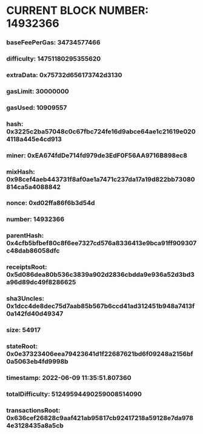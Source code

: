 # CURRENT BLOCK NUMBER: 14932366

### baseFeePerGas: 34734577466
### difficulty: 14751180295355620
### extraData: 0x75732d656173742d3130
### gasLimit: 30000000
### gasUsed: 10909557
### hash: 0x3225c2ba57048c0c67fbc724fe16d9abce64ae1c21619e0204118a445e4cd913
### miner: 0xEA674fdDe714fd979de3EdF0F56AA9716B898ec8
### mixHash: 0x98cef4aeb443731f8af0ae1a7471c237da17a19d822bb73080814ca5a4088842
### nonce: 0xd02ffa86f6b3d54d
### number: 14932366
### parentHash: 0x4cfb5bfbef80c8f6ee7327cd576a8336413e9bca91ff909307c48dab86058dfc
### receiptsRoot: 0x5d086dea80b536c3839a902d2836cbdda9e936a52d3bd3a96d89dc49f8286625
### sha3Uncles: 0x1dcc4de8dec75d7aab85b567b6ccd41ad312451b948a7413f0a142fd40d49347
### size: 54917
### stateRoot: 0x0e37323406eea79423641d1f22687621bd6f09248a2156bf0a5063eb4fd9998b
### timestamp: 2022-06-09 11:35:51.807360
### totalDifficulty: 51249594490259008514090
### transactionsRoot: 0x636cef26828c9aaf421ab95817cb92417218a59128e7da9784e3128435a8a5cb

